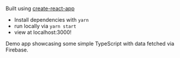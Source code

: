 Built using [create-react-app](https://create-react-app.dev/docs/getting-started)

- Install dependencies with `yarn`
- run locally via `yarn start`
- view at localhost:3000!


Demo app showcasing some simple TypeScript with data fetched via Firebase.
